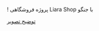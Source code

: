!
 پروژه فروشگاهی Liara Shop با جنگو


[توضیح تصویر](docs/image/Screenshot%202025-09-17%20020448.png)


